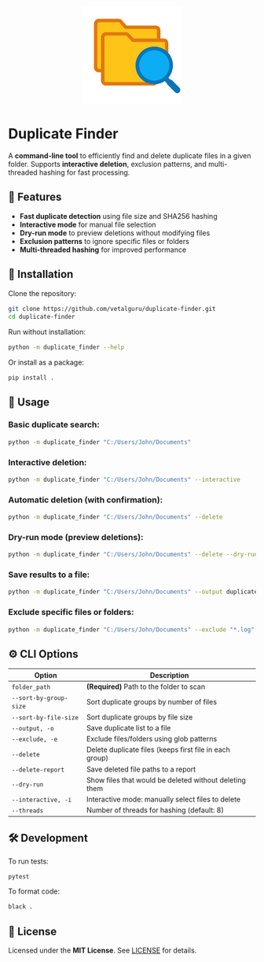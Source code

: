 <p align="center">
  <img src="assets/duplicate-finder_t.png" alt="Duplicate Finder Logo" width="200">
</p>

# Duplicate Finder

A **command-line tool** to efficiently find and delete duplicate files in a given folder.
Supports **interactive deletion**, exclusion patterns, and multi-threaded hashing for fast processing.

## 🚀 Features

- **Fast duplicate detection** using file size and SHA256 hashing
- **Interactive mode** for manual file selection
- **Dry-run mode** to preview deletions without modifying files
- **Exclusion patterns** to ignore specific files or folders
- **Multi-threaded hashing** for improved performance

## 🔧 Installation

Clone the repository:

```bash
git clone https://github.com/vetalguru/duplicate-finder.git
cd duplicate-finder
```

Run without installation:

```bash
python -m duplicate_finder --help
```

Or install as a package:

```bash
pip install .
```

## 📌 Usage

### Basic duplicate search:

```bash
python -m duplicate_finder "C:/Users/John/Documents"
```

### Interactive deletion:

```bash
python -m duplicate_finder "C:/Users/John/Documents" --interactive
```

### Automatic deletion (with confirmation):

```bash
python -m duplicate_finder "C:/Users/John/Documents" --delete
```

### Dry-run mode (preview deletions):

```bash
python -m duplicate_finder "C:/Users/John/Documents" --delete --dry-run
```

### Save results to a file:

```bash
python -m duplicate_finder "C:/Users/John/Documents" --output duplicates.txt
```

### Exclude specific files or folders:

```bash
python -m duplicate_finder "C:/Users/John/Documents" --exclude "*.log" "temp/*"
```

## ⚙️ CLI Options

| Option | Description |
|--------|-------------|
| `folder_path` | **(Required)** Path to the folder to scan |
| `--sort-by-group-size` | Sort duplicate groups by number of files |
| `--sort-by-file-size` | Sort duplicate groups by file size |
| `--output, -o` | Save duplicate list to a file |
| `--exclude, -e` | Exclude files/folders using glob patterns |
| `--delete` | Delete duplicate files (keeps first file in each group) |
| `--delete-report` | Save deleted file paths to a report |
| `--dry-run` | Show files that would be deleted without deleting them |
| `--interactive, -i` | Interactive mode: manually select files to delete |
| `--threads` | Number of threads for hashing (default: 8) |

## 🛠 Development

To run tests:

```bash
pytest
```

To format code:

```bash
black .
```

## 📜 License

Licensed under the **MIT License**. See [LICENSE](LICENSE) for details.
